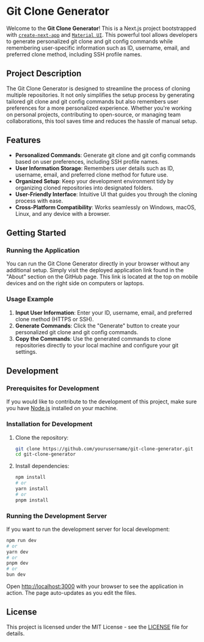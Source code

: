 # Git Clone Generator

Welcome to the **Git Clone Generator**! This is a Next.js project bootstrapped with [`create-next-app`](https://nextjs.org/docs/app/api-reference/cli/create-next-app) and [`Material UI`](https://github.com/mui/material-ui). This powerful tool allows developers to generate personalized git clone and git config commands while remembering user-specific information such as ID, username, email, and preferred clone method, including SSH profile names.

## Project Description

The Git Clone Generator is designed to streamline the process of cloning multiple repositories. It not only simplifies the setup process by generating tailored git clone and git config commands but also remembers user preferences for a more personalized experience. Whether you're working on personal projects, contributing to open-source, or managing team collaborations, this tool saves time and reduces the hassle of manual setup.

## Features

- **Personalized Commands**: Generate git clone and git config commands based on user preferences, including SSH profile names.
- **User Information Storage**: Remembers user details such as ID, username, email, and preferred clone method for future use.
- **Organized Setup**: Keep your development environment tidy by organizing cloned repositories into designated folders.
- **User-Friendly Interface**: Intuitive UI that guides you through the cloning process with ease.
- **Cross-Platform Compatibility**: Works seamlessly on Windows, macOS, Linux, and any device with a browser.

## Getting Started

### Running the Application

You can run the Git Clone Generator directly in your browser without any additional setup. Simply visit the deployed application link found in the "About" section on the GitHub page. This link is located at the top on mobile devices and on the right side on computers or laptops.

### Usage Example

1. **Input User Information**: Enter your ID, username, email, and preferred clone method (HTTPS or SSH).
2. **Generate Commands**: Click the "Generate" button to create your personalized git clone and git config commands.
3. **Copy the Commands**: Use the generated commands to clone repositories directly to your local machine and configure your git settings.

## Development

### Prerequisites for Development

If you would like to contribute to the development of this project, make sure you have [Node.js](https://nodejs.org/) installed on your machine.

### Installation for Development

1. Clone the repository:
   ```bash
   git clone https://github.com/yourusername/git-clone-generator.git
   cd git-clone-generator
   ```

2. Install dependencies:
   ```bash
   npm install
   # or
   yarn install
   # or
   pnpm install
   ```

### Running the Development Server

If you want to run the development server for local development:

```bash
npm run dev
# or
yarn dev
# or
pnpm dev
# or
bun dev
```

Open [http://localhost:3000](http://localhost:3000) with your browser to see the application in action. The page auto-updates as you edit the files.

## License

This project is licensed under the MIT License - see the [LICENSE](LICENSE) file for details.
